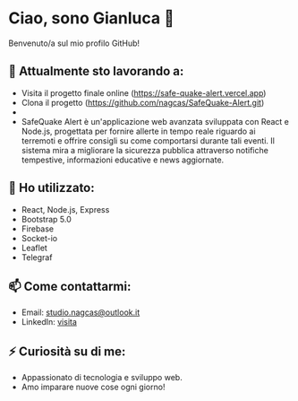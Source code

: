 # Ciao, sono Gianluca 👋

Benvenuto/a sul mio profilo GitHub!

## 🔭 Attualmente sto lavorando a:
- Visita il progetto finale online (https://safe-quake-alert.vercel.app)
- Clona il progetto (https://github.com/nagcas/SafeQuake-Alert.git)
- 
- SafeQuake Alert è un'applicazione web avanzata sviluppata con React e Node.js, progettata per fornire allerte in tempo reale riguardo ai terremoti e offrire consigli su come comportarsi durante tali eventi. Il sistema mira a migliorare la sicurezza pubblica attraverso notifiche tempestive, informazioni educative e news aggiornate.


## 🌱 Ho utilizzato:
- React, Node.js, Express
- Bootstrap 5.0
- Firebase
- Socket-io
- Leaflet
- Telegraf

## 📫 Come contattarmi:
- Email: studio.nagcas@outlook.it
- LinkedIn: [visita](https://www.linkedin.com/in/gianluca-chiaravalloti-5694081a2/)

## ⚡ Curiosità su di me:
- Appassionato di tecnologia e sviluppo web.
- Amo imparare nuove cose ogni giorno!
